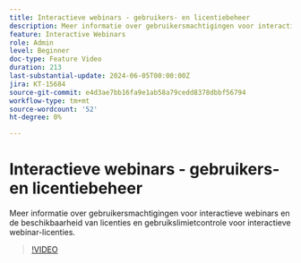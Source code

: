 ```yaml
---
title: Interactieve webinars - gebruikers- en licentiebeheer
description: Meer informatie over gebruikersmachtigingen voor interactieve webinars en de beschikbaarheid van licenties en gebruikslimietcontrole voor interactieve webinar-licenties.
feature: Interactive Webinars
role: Admin
level: Beginner
doc-type: Feature Video
duration: 213
last-substantial-update: 2024-06-05T00:00:00Z
jira: KT-15684
source-git-commit: e4d3ae7bb16fa9e1ab58a79cedd8378dbbf56794
workflow-type: tm+mt
source-wordcount: '52'
ht-degree: 0%

---
```



# Interactieve webinars - gebruikers- en licentiebeheer

Meer informatie over gebruikersmachtigingen voor interactieve webinars en de beschikbaarheid van licenties en gebruikslimietcontrole voor interactieve webinar-licenties.

>[!VIDEO](https://video.tv.adobe.com/v/3429635/?learn=on)
